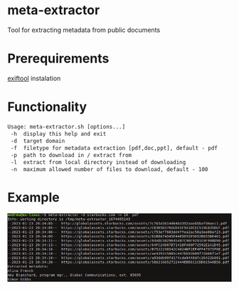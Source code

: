 # meta-extractor
Tool for extracting metadata from public documents

# Prerequirements
[exiftool](https://github.com/exiftool/exiftool) instalation

# Functionality 

```
Usage: meta-extractor.sh [options...]
 -h	 display this help and exit
 -d	 target domain
 -f	 filetype for metadata extraction [pdf,doc,ppt], default - pdf
 -p	 path to download in / extract from
 -l	 extract from local directory instead of downloading
 -n	 maximum allowed number of files to download, default - 100
 ```
 
 # Example

 ![PoC](https://raw.githubusercontent.com/abletsoff/meta-extractor/main/PoC.png?raw=true)
